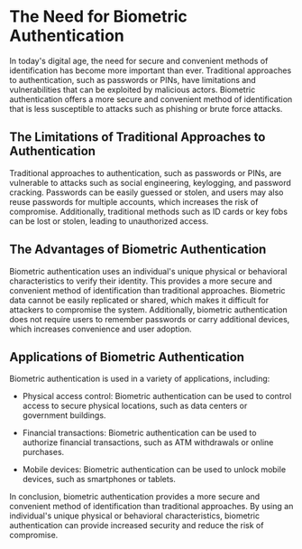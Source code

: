 The Need for Biometric Authentication
============================================================

In today's digital age, the need for secure and convenient methods of identification has become more important than ever. Traditional approaches to authentication, such as passwords or PINs, have limitations and vulnerabilities that can be exploited by malicious actors. Biometric authentication offers a more secure and convenient method of identification that is less susceptible to attacks such as phishing or brute force attacks.

The Limitations of Traditional Approaches to Authentication
-----------------------------------------------------------

Traditional approaches to authentication, such as passwords or PINs, are vulnerable to attacks such as social engineering, keylogging, and password cracking. Passwords can be easily guessed or stolen, and users may also reuse passwords for multiple accounts, which increases the risk of compromise. Additionally, traditional methods such as ID cards or key fobs can be lost or stolen, leading to unauthorized access.

The Advantages of Biometric Authentication
------------------------------------------

Biometric authentication uses an individual's unique physical or behavioral characteristics to verify their identity. This provides a more secure and convenient method of identification than traditional approaches. Biometric data cannot be easily replicated or shared, which makes it difficult for attackers to compromise the system. Additionally, biometric authentication does not require users to remember passwords or carry additional devices, which increases convenience and user adoption.

Applications of Biometric Authentication
----------------------------------------

Biometric authentication is used in a variety of applications, including:

* Physical access control: Biometric authentication can be used to control access to secure physical locations, such as data centers or government buildings.

* Financial transactions: Biometric authentication can be used to authorize financial transactions, such as ATM withdrawals or online purchases.

* Mobile devices: Biometric authentication can be used to unlock mobile devices, such as smartphones or tablets.

In conclusion, biometric authentication provides a more secure and convenient method of identification than traditional approaches. By using an individual's unique physical or behavioral characteristics, biometric authentication can provide increased security and reduce the risk of compromise.
